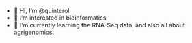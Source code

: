 - 👋 Hi, I’m @quinterol
- 👀 I’m interested in bioinformatics
- 🌱 I'm currently learning the RNA-Seq data, and also all about agrigenomics.

<!---
quinterol/quinterol is a ✨ special ✨ repository because its `README.md` (this file) appears on your GitHub profile.
You can click the Preview link to take a look at your changes.
--->
